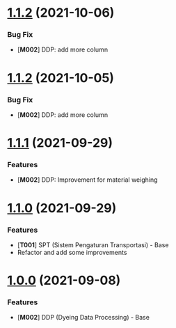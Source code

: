 <a name="1.1.3"></a>
# [1.1.2](https://gitlab.com/atjdev/ezio-api/-/merge_requests/39) (2021-10-06)

### Bug Fix

* [**M002**] DDP: add more column

<a name="1.1.2"></a>
# [1.1.2](https://gitlab.com/atjdev/ezio-api/-/merge_requests/37) (2021-10-05)

### Bug Fix

* [**M002**] DDP: add more column

<a name="1.1.1"></a>
# [1.1.1](https://gitlab.com/atjdev/ezio-web/-/merge_requests/16) (2021-09-29)

### Features

* [**M002**] DDP: Improvement for material weighing



<a name="1.1.0"></a>
# [1.1.0](https://gitlab.com/atjdev/ezio-api/-/merge_requests/31/diffs) (2021-09-29)

### Features

* [**T001**] SPT (Sistem Pengaturan Transportasi) - Base
* Refactor and add some improvements



<a name="1.0.0"></a>
# [1.0.0](https://gitlab.com/atjdev/ezio-api/-/merge_requests/24/diffs) (2021-09-08)

### Features

* [**M002**] DDP (Dyeing Data Processing) - Base

